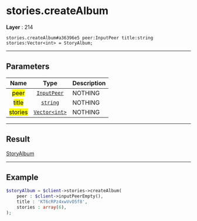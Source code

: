 # stories.createAlbum

**Layer** : 214

```tl
stories.createAlbum#a36396e5 peer:InputPeer title:string stories:Vector<int> = StoryAlbum;
```

---

## Parameters

| Name | Type | Description |
| :---: | :---: | :--- |
| <mark>peer</mark> | [`InputPeer`](type/InputPeer) | NOTHING |
| <mark>title</mark> | [`string`](type/string) | NOTHING |
| <mark>stories</mark> | [`Vector<int>`](type/int) | NOTHING |

---

## Result

[StoryAlbum](type/StoryAlbum)

---

## Example

```php
$storyAlbum = $client->stories->createAlbum(
	peer : $client->inputPeerEmpty(),
	title : 'KT6cRPz4xwVvO5f8',
	stories : array(6),
);
```